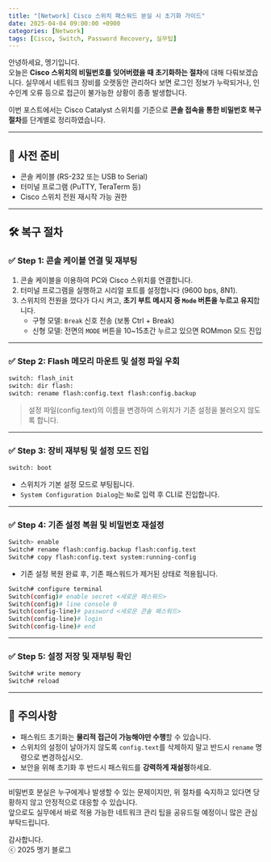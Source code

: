```yaml
---
title: "[Network] Cisco 스위치 패스워드 분실 시 초기화 가이드"
date: 2025-04-04 09:00:00 +0900
categories: [Network]
tags: [Cisco, Switch, Password Recovery, 실무팁]
---
```


안녕하세요, 멩기입니다.  
오늘은 **Cisco 스위치의 비밀번호를 잊어버렸을 때 초기화하는 절차**에 대해 다뤄보겠습니다. 실무에서 네트워크 장비를 오랫동안 관리하다 보면 로그인 정보가 누락되거나, 인수인계 오류 등으로 접근이 불가능한 상황이 종종 발생합니다.

이번 포스트에서는 Cisco Catalyst 스위치를 기준으로 **콘솔 접속을 통한 비밀번호 복구 절차**를 단계별로 정리하였습니다.

---

## 🧰 사전 준비

- 콘솔 케이블 (RS-232 또는 USB to Serial)
- 터미널 프로그램 (PuTTY, TeraTerm 등)
- Cisco 스위치 전원 재시작 가능 권한

---

## 🛠️ 복구 절차

### ✅ Step 1: 콘솔 케이블 연결 및 재부팅

1. 콘솔 케이블을 이용하여 PC와 Cisco 스위치를 연결합니다.
2. 터미널 프로그램을 실행하고 시리얼 포트를 설정합니다 (9600 bps, 8N1).
3. 스위치의 전원을 껐다가 다시 켜고, **초기 부트 메시지 중 `Mode` 버튼을 누르고 유지**합니다.
    - 구형 모델: `Break` 신호 전송 (보통 Ctrl + Break)
    - 신형 모델: 전면의 `MODE` 버튼을 10~15초간 누르고 있으면 ROMmon 모드 진입

---

### ✅ Step 2: Flash 메모리 마운트 및 설정 파일 우회

```bash
switch: flash_init
switch: dir flash:
switch: rename flash:config.text flash:config.backup
```

> 설정 파일(config.text)의 이름을 변경하여 스위치가 기존 설정을 불러오지 않도록 합니다.

---

### ✅ Step 3: 장비 재부팅 및 설정 모드 진입

```bash
switch: boot
```

- 스위치가 기본 설정 모드로 부팅됩니다.
- `System Configuration Dialog`는 `No`로 입력 후 CLI로 진입합니다.

---

### ✅ Step 4: 기존 설정 복원 및 비밀번호 재설정

```bash
Switch> enable
Switch# rename flash:config.backup flash:config.text
Switch# copy flash:config.text system:running-config
```

- 기존 설정 복원 완료 후, 기존 패스워드가 제거된 상태로 적용됩니다.

```bash
Switch# configure terminal
Switch(config)# enable secret <새로운 패스워드>
Switch(config)# line console 0
Switch(config-line)# password <새로운 콘솔 패스워드>
Switch(config-line)# login
Switch(config-line)# end
```

---

### ✅ Step 5: 설정 저장 및 재부팅 확인

```bash
Switch# write memory
Switch# reload
```

---

## 🚨 주의사항

- 패스워드 초기화는 **물리적 접근이 가능해야만 수행**할 수 있습니다.
- 스위치의 설정이 날아가지 않도록 `config.text`를 삭제하지 말고 반드시 `rename` 명령으로 변경하십시오.
- 보안을 위해 초기화 후 반드시 패스워드를 **강력하게 재설정**하세요.

---

비밀번호 분실은 누구에게나 발생할 수 있는 문제이지만, 위 절차를 숙지하고 있다면 당황하지 않고 안정적으로 대응할 수 있습니다.  
앞으로도 실무에서 바로 적용 가능한 네트워크 관리 팁을 공유드릴 예정이니 많은 관심 부탁드립니다.

감사합니다.  
ⓒ 2025 멩기 블로그
